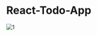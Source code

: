 # React-Todo-App
![1](https://user-images.githubusercontent.com/117073615/224394068-99207fb3-1578-4ff3-adf6-d31267e7fbfe.png)
